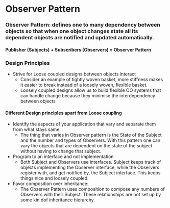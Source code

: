 # Observer Pattern

### Observer Pattern: defines one to many dependency between objects so that when one object changes state all its dependent objects are notified and updated automatically.

#### Publisher (Subjects) + Subscribers (Observers) = Observer Pattern

### Design Principles

- Strive for Loose coupled designs between objects interact
  - Consider an example of tightly woven basket, more stiffness makes it easier to break instead of a loosely woven, flexible basket.
  - Loosely coupled designs allow us to build flexible OO systems that can handle change because they minimise the interdependency between objects

#### Different Design principles apart from Loose coupling

- Identify the aspects of your application that vary and separate them from what stays same:
  - The thing that varies in Observer pattern is the State of the Subject and the number and types of Observers. With this pattern one can vary the objects that are dependent on the state of the subject without having to change that subject.
- Program to an interface and not implementation
  - Both Subject and Observers use interfaces. Subject keeps track of objects implementing the Observer interface, while the Observers register with, and get notified by, the Subject interface. This keeps things nice and loosely coupled.
- Favor composition over inheritance:
  - The Observer Pattern uses composition to compose any numbers of Observers with their Subject. These relationships are not set up by some kin dof inheritance hierarchy.